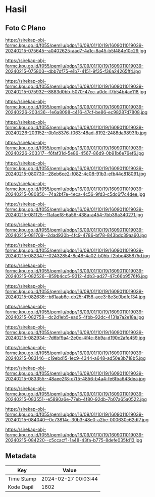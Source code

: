 # Hasil

## Foto C Plano

https://sirekap-obj-formc.kpu.go.id/f055/pemilu/pdpr/16/09/01/10/19/1609011019039-20240215-075645--a0402625-aad7-4a1c-8a45-b5f484e10c29.jpg

https://sirekap-obj-formc.kpu.go.id/f055/pemilu/pdpr/16/09/01/10/19/1609011019039-20240215-075803--dbb7df75-e1b7-4151-9f35-f36a24265ff4.jpg

https://sirekap-obj-formc.kpu.go.id/f055/pemilu/pdpr/16/09/01/10/19/1609011019039-20240215-075932--8883d0bb-5070-47cc-a0dc-f7b54b4ae118.jpg

https://sirekap-obj-formc.kpu.go.id/f055/pemilu/pdpr/16/09/01/10/19/1609011019039-20240226-203436--1e6a8098-c416-47cf-be86-ec98287d7808.jpg

https://sirekap-obj-formc.kpu.go.id/f055/pemilu/pdpr/16/09/01/10/19/1609011019039-20240226-203152--0b1e8376-f063-48ad-8192-2488da9893fb.jpg

https://sirekap-obj-formc.kpu.go.id/f055/pemilu/pdpr/16/09/01/10/19/1609011019039-20240226-203317--f6faf31d-5e86-4567-86d9-0b91b6e76ef6.jpg

https://sirekap-obj-formc.kpu.go.id/f055/pemilu/pdpr/16/09/01/10/19/1609011019039-20240215-080730--28eb6ce2-f082-4c08-91b3-efb44c818091.jpg

https://sirekap-obj-formc.kpu.go.id/f055/pemilu/pdpr/16/09/01/10/19/1609011019039-20240215-080850--74a2bf7e-4eca-4c56-9fd3-c5dc6f7c4dee.jpg

https://sirekap-obj-formc.kpu.go.id/f055/pemilu/pdpr/16/09/01/10/19/1609011019039-20240215-081125--11afaef8-6a56-438a-a454-7bb39a340271.jpg

https://sirekap-obj-formc.kpu.go.id/f055/pemilu/pdpr/16/09/01/10/19/1609011019039-20240215-081709--2dad930b-4fc9-4786-bf78-843bdc39aa60.jpg

https://sirekap-obj-formc.kpu.go.id/f055/pemilu/pdpr/16/09/01/10/19/1609011019039-20240215-082347--02432854-8c48-4a02-b05b-f2bbc485875d.jpg

https://sirekap-obj-formc.kpu.go.id/f055/pemilu/pdpr/16/09/01/10/19/1609011019039-20240215-082526--859b4cc5-9312-4db3-ad27-47c66b9576f6.jpg

https://sirekap-obj-formc.kpu.go.id/f055/pemilu/pdpr/16/09/01/10/19/1609011019039-20240215-082638--b61aab6c-cb25-4158-aec3-8e3c0bdfcf34.jpg

https://sirekap-obj-formc.kpu.go.id/f055/pemilu/pdpr/16/09/01/10/19/1609011019039-20240215-082758--dc2d1eb5-ead5-4fbb-92dc-4131a7a2e18a.jpg

https://sirekap-obj-formc.kpu.go.id/f055/pemilu/pdpr/16/09/01/10/19/1609011019039-20240215-082934--7d6bf9a4-2e0c-4f4c-8b9a-d190c2afe459.jpg

https://sirekap-obj-formc.kpu.go.id/f055/pemilu/pdpr/16/09/01/10/19/1609011019039-20240215-083146--c19ebd15-1ec9-4344-a648-ad50e3b718b5.jpg

https://sirekap-obj-formc.kpu.go.id/f055/pemilu/pdpr/16/09/01/10/19/1609011019039-20240215-083355--48aee2f8-c7f5-4856-b4a4-fe6fba643dea.jpg

https://sirekap-obj-formc.kpu.go.id/f055/pemilu/pdpr/16/09/01/10/19/1609011019039-20240215-083551--e5890a6e-77eb-4f80-92db-7b07a65a0522.jpg

https://sirekap-obj-formc.kpu.go.id/f055/pemilu/pdpr/16/09/01/10/19/1609011019039-20240215-084040--0c73814c-30b3-48e0-a2be-000630c62df7.jpg

https://sirekap-obj-formc.kpu.go.id/f055/pemilu/pdpr/16/09/01/10/19/1609011019039-20240215-084220--c5ccacf1-1a48-43fa-b775-8defe035fd13.jpg


## Metadata

| Key        | Value               |
| ---------- | ------------------- |
| Time Stamp | 2024-02-27 00:03:44 |
| Kode Dapil | 1602                |



